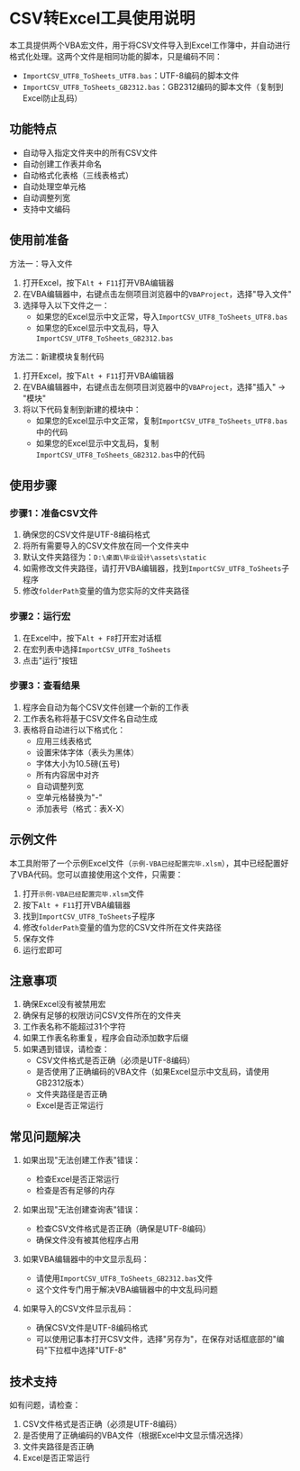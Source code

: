 # CSV转Excel工具使用说明

本工具提供两个VBA宏文件，用于将CSV文件导入到Excel工作簿中，并自动进行格式化处理。这两个文件是相同功能的脚本，只是编码不同：

- `ImportCSV_UTF8_ToSheets_UTF8.bas`：UTF-8编码的脚本文件
- `ImportCSV_UTF8_ToSheets_GB2312.bas`：GB2312编码的脚本文件（复制到Excel防止乱码）

## 功能特点

- 自动导入指定文件夹中的所有CSV文件
- 自动创建工作表并命名
- 自动格式化表格（三线表格式）
- 自动处理空单元格
- 自动调整列宽
- 支持中文编码

## 使用前准备

方法一：导入文件

1. 打开Excel，按下`Alt + F11`打开VBA编辑器
2. 在VBA编辑器中，右键点击左侧项目浏览器中的`VBAProject`，选择"导入文件"
3. 选择导入以下文件之一：
   - 如果您的Excel显示中文正常，导入`ImportCSV_UTF8_ToSheets_UTF8.bas`
   - 如果您的Excel显示中文乱码，导入`ImportCSV_UTF8_ToSheets_GB2312.bas`

方法二：新建模块复制代码

1. 打开Excel，按下`Alt + F11`打开VBA编辑器
2. 在VBA编辑器中，右键点击左侧项目浏览器中的`VBAProject`，选择"插入" -> "模块"
3. 将以下代码复制到新建的模块中：
   - 如果您的Excel显示中文正常，复制`ImportCSV_UTF8_ToSheets_UTF8.bas`中的代码
   - 如果您的Excel显示中文乱码，复制`ImportCSV_UTF8_ToSheets_GB2312.bas`中的代码

## 使用步骤

### 步骤1：准备CSV文件

1. 确保您的CSV文件是UTF-8编码格式
2. 将所有需要导入的CSV文件放在同一个文件夹中
3. 默认文件夹路径为：`D:\桌面\毕业设计\assets\static`
4. 如需修改文件夹路径，请打开VBA编辑器，找到`ImportCSV_UTF8_ToSheets`子程序
5. 修改`folderPath`变量的值为您实际的文件夹路径

### 步骤2：运行宏

1. 在Excel中，按下`Alt + F8`打开宏对话框
2. 在宏列表中选择`ImportCSV_UTF8_ToSheets`
3. 点击"运行"按钮

### 步骤3：查看结果

1. 程序会自动为每个CSV文件创建一个新的工作表
2. 工作表名称将基于CSV文件名自动生成
3. 表格将自动进行以下格式化：
   - 应用三线表格式
   - 设置宋体字体（表头为黑体）
   - 字体大小为10.5磅(五号)
   - 所有内容居中对齐
   - 自动调整列宽
   - 空单元格替换为"-"
   - 添加表号（格式：表X-X）

## 示例文件

本工具附带了一个示例Excel文件（`示例-VBA已经配置完毕.xlsm`），其中已经配置好了VBA代码。您可以直接使用这个文件，只需要：

1. 打开`示例-VBA已经配置完毕.xlsm`文件
2. 按下`Alt + F11`打开VBA编辑器
3. 找到`ImportCSV_UTF8_ToSheets`子程序
4. 修改`folderPath`变量的值为您的CSV文件所在文件夹路径
5. 保存文件
6. 运行宏即可

## 注意事项

1. 确保Excel没有被禁用宏
2. 确保有足够的权限访问CSV文件所在的文件夹
3. 工作表名称不能超过31个字符
4. 如果工作表名称重复，程序会自动添加数字后缀
5. 如果遇到错误，请检查：
   - CSV文件格式是否正确（必须是UTF-8编码）
   - 是否使用了正确编码的VBA文件（如果Excel显示中文乱码，请使用GB2312版本）
   - 文件夹路径是否正确
   - Excel是否正常运行

## 常见问题解决

1. 如果出现"无法创建工作表"错误：
   - 检查Excel是否正常运行
   - 检查是否有足够的内存

2. 如果出现"无法创建查询表"错误：
   - 检查CSV文件格式是否正确（确保是UTF-8编码）
   - 确保文件没有被其他程序占用

3. 如果VBA编辑器中的中文显示乱码：
   - 请使用`ImportCSV_UTF8_ToSheets_GB2312.bas`文件
   - 这个文件专门用于解决VBA编辑器中的中文乱码问题

4. 如果导入的CSV文件显示乱码：
   - 确保CSV文件是UTF-8编码格式
   - 可以使用记事本打开CSV文件，选择"另存为"，在保存对话框底部的"编码"下拉框中选择"UTF-8"

## 技术支持

如有问题，请检查：

1. CSV文件格式是否正确（必须是UTF-8编码）
2. 是否使用了正确编码的VBA文件（根据Excel中文显示情况选择）
3. 文件夹路径是否正确
4. Excel是否正常运行
